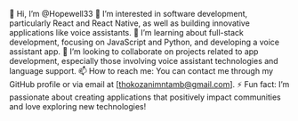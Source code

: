 👋 Hi, I’m @Hopewell33
👀 I’m interested in software development, particularly React and React Native, as well as building innovative applications like voice assistants.
🌱 I’m learning about full-stack development, focusing on JavaScript and Python, and developing a voice assistant app.
💞️ I’m looking to collaborate on projects related to app development, especially those involving voice assistant technologies and language support.
📫 How to reach me: You can contact me through my GitHub profile or via email at [thokozanimntamb@gmail.com].
⚡ Fun fact: I’m passionate about creating applications that positively impact communities and love exploring new technologies!
<!---
Hopewell33/Hopewell33 is a ✨ special ✨ repository because its `README.md` (this file) appears on your GitHub profile.
You can click the Preview link to take a look at your changes.
--->
